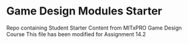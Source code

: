 # Game Design Modules Starter
 Repo containing Student Starter Content from MITxPRO Game Design Course
 This file has been modified for Assignment 14.2
